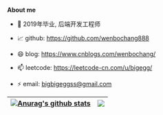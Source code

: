 **About me**

- 💼 2019年毕业, 后端开发工程师

- 📈 github: https://github.com/wenbochang888

- 😄 blog: https://www.cnblogs.com/wenbochang/

- 📫 leetcode: https://leetcode-cn.com/u/bigegg/

- ⚡ email: bigbigeggss@gmail.com



| <a href="https://github.com/wenbochang888"><img align="center" src="https://github-readme-stats.vercel.app/api?username=wenbochang888&show_icons=true&count_private=true&theme=vue" alt="Anurag's github stats" /></a> | <a href="https://github.com/wenbochang888"><img align="center" src="https://github-readme-stats.vercel.app/api/top-langs/?username=wenbochang888&layout=compact" /></a> |
| ------------- | ------------- |
